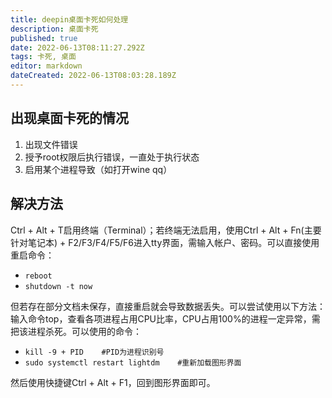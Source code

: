 ```yaml
---
title: deepin桌面卡死如何处理
description: 桌面卡死
published: true
date: 2022-06-13T08:11:27.292Z
tags: 卡死, 桌面
editor: markdown
dateCreated: 2022-06-13T08:03:28.189Z
---
```



## 出现桌面卡死的情况
1. 出现文件错误
2. 授予root权限后执行错误，一直处于执行状态
3. 启用某个进程导致（如打开wine qq）

## 解决方法
Ctrl + Alt + T启用终端（Terminal）；若终端无法启用，使用Ctrl + Alt + Fn(主要针对笔记本) + F2/F3/F4/F5/F6进入tty界面，需输入帐户、密码。可以直接使用重启命令：
- `reboot`         
- `shutdown -t now`

但若存在部分文档未保存，直接重启就会导致数据丢失。可以尝试使用以下方法：输入命令top，查看各项进程占用CPU比率，CPU占用100%的进程一定异常，需把该进程杀死。可以使用的命令：
- `kill -9 + PID    #PID为进程识别号`
- `sudo systemctl restart lightdm    #重新加载图形界面`

然后使用快捷键Ctrl + Alt + F1，回到图形界面即可。
